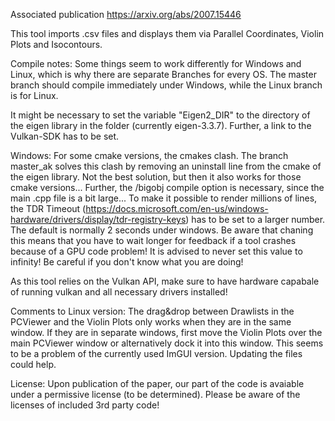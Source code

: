 Associated publication
https://arxiv.org/abs/2007.15446


This tool imports .csv files and displays them via Parallel Coordinates, Violin Plots and Isocontours.


Compile notes:
Some things seem to work differently for Windows and Linux, which is why there are separate Branches for every OS.
The master branch should compile immediately under Windows, while the Linux branch is for Linux.

It might be necessary to set the variable "Eigen2_DIR" to the directory of the eigen library in the folder (currently eigen-3.3.7). Further, a link to the Vulkan-SDK has to be set. 



Windows:
For some cmake versions, the cmakes clash. The branch master_ak solves this clash by removing an uninstall line from the cmake of the eigen library. Not the best solution, but then it also works for those cmake versions...
Further, the /bigobj compile option is necessary, since the main .cpp file is a bit large...
To make it possible to render millions of lines, the TDR Timeout (https://docs.microsoft.com/en-us/windows-hardware/drivers/display/tdr-registry-keys) has to be set to a larger number. The default is normally 2 seconds under windows. Be aware that chaning this means that you have to wait longer for feedback if a tool crashes because of a GPU code problem! It is advised to never set this value to infinity!
Be careful if you don't know what you are doing!

As this tool relies on the Vulkan API, make sure to have hardware capabale of running vulkan and all necessary drivers installed!


Comments to Linux version:
The drag&drop between Drawlists in the PCViewer and the Violin Plots only works when they are in the same window. If they are in separate windows, first move the Violin Plots over the main PCViewer window or alternatively dock it into this window. This seems to be a problem of the currently used ImGUI version. Updating the files could help.

License:
Upon publication of the paper, our part of the code is avaiable under a permissive license (to be determined).
Please be aware of the licenses of included 3rd party code!